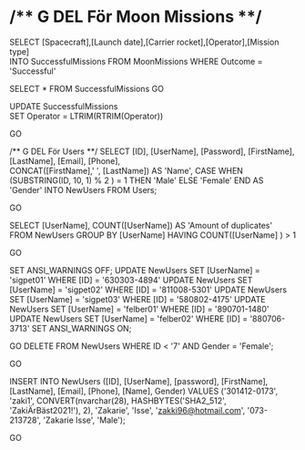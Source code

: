 # /** G DEL För Moon Missions **/ 
SELECT [Spacecraft],[Launch date],[Carrier rocket],[Operator],[Mission type]  
INTO SuccessfulMissions
FROM MoonMissions
WHERE Outcome = 'Successful'

SELECT * FROM SuccessfulMissions
GO

 UPDATE SuccessfulMissions   
 SET Operator = LTRIM(RTRIM(Operator))

 GO

 /** G DEL För Users **/ 
 SELECT	[ID], [UserName], [Password], [FirstName], [LastName], [Email], [Phone], 		
 CONCAT([FirstName],' ', [LastName])
		AS 'Name',
		CASE
			WHEN (SUBSTRING(ID, 10, 1) % 2 ) = 1
			THEN 'Male'
			ELSE 'Female'
		END AS 'Gender'
INTO NewUsers 
FROM Users;

GO

SELECT [UserName], COUNT([UserName]) AS 'Amount of duplicates'
FROM NewUsers
GROUP BY [UserName]
HAVING COUNT([UserName] ) > 1

GO

SET ANSI_WARNINGS  OFF;
UPDATE NewUsers SET [UserName] = 'sigpet01' WHERE [ID] = '630303-4894'
UPDATE NewUsers SET [UserName] = 'sigpet02' WHERE [ID] = '811008-5301'
UPDATE NewUsers SET [UserName] = 'sigpet03' WHERE [ID] = '580802-4175'
UPDATE NewUsers SET [UserName] = 'felber01' WHERE [ID] = '890701-1480'
UPDATE NewUsers SET [UserName] = 'felber02' WHERE [ID] = '880706-3713'
SET ANSI_WARNINGS ON;

GO
DELETE FROM NewUsers WHERE ID < '7' AND Gender = 'Female';

GO

INSERT INTO NewUsers ([ID], [UserName], [password], [FirstName], [LastName], [Email], [Phone], [Name], Gender)
VALUES ('301412-0173', 
'zaki1', 
 CONVERT(nvarchar(28), HASHBYTES('SHA2_512', 'ZakiÄrBäst2021!'), 2), 
'Zakarie', 
'Isse', 
'zakki96@hotmail.com',
'073-213728', 
'Zakarie Isse', 
'Male');

GO
